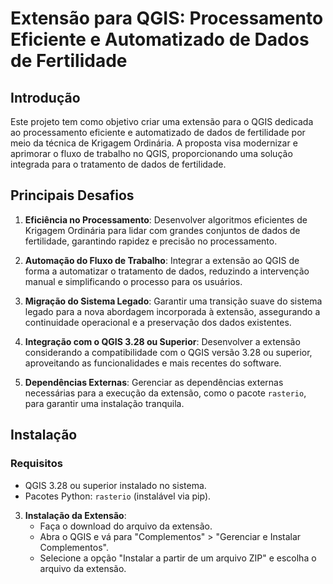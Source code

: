 # Extensão para QGIS: Processamento Eficiente e Automatizado de Dados de Fertilidade

## Introdução

Este projeto tem como objetivo criar uma extensão para o QGIS dedicada ao processamento eficiente e automatizado de dados de fertilidade por meio da técnica de Krigagem Ordinária. A proposta visa modernizar e aprimorar o fluxo de trabalho no QGIS, proporcionando uma solução integrada para o tratamento de dados de fertilidade.

## Principais Desafios

1. **Eficiência no Processamento**: Desenvolver algoritmos eficientes de Krigagem Ordinária para lidar com grandes conjuntos de dados de fertilidade, garantindo rapidez e precisão no processamento.

2. **Automação do Fluxo de Trabalho**: Integrar a extensão ao QGIS de forma a automatizar o tratamento de dados, reduzindo a intervenção manual e simplificando o processo para os usuários.

3. **Migração do Sistema Legado**: Garantir uma transição suave do sistema legado para a nova abordagem incorporada à extensão, assegurando a continuidade operacional e a preservação dos dados existentes.

4. **Integração com o QGIS 3.28 ou Superior**: Desenvolver a extensão considerando a compatibilidade com o QGIS versão 3.28 ou superior, aproveitando as funcionalidades e mais recentes do software.

5. **Dependências Externas**: Gerenciar as dependências externas necessárias para a execução da extensão, como o pacote `rasterio`, para garantir uma instalação tranquila.

## Instalação

### Requisitos

- QGIS 3.28 ou superior instalado no sistema.
- Pacotes Python: `rasterio` (instalável via pip).


3. **Instalação da Extensão**:
   - Faça o download do arquivo da extensão.
   - Abra o QGIS e vá para "Complementos" > "Gerenciar e Instalar Complementos".
   - Selecione a opção "Instalar a partir de um arquivo ZIP" e escolha o arquivo da extensão.
